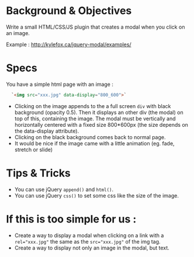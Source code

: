 # Background & Objectives

Write a small HTML/CSS/JS plugin that creates a modal when you click on an image.

Example : http://kylefox.ca/jquery-modal/examples/

# Specs

You have a simple html page with an image :

```html
  `<img src="xxx.jpg" data-display="800_600">`
```

- Clicking on the image appends to the <body> a full screen `div` with black background (opacity 0.5).
  Then it displays an other div (the modal) on top of this, containing the image.
  The modal must be vertically and horizontally centered with a fixed size 800*600px (the size depends on the data-display attribute).
- Clicking on the black background comes back to normal page.
- It would be nice if the image came with a little animation (eg. fade, stretch or slide)

# Tips & Tricks

- You can use jQuery `append()` and `html()`.
- You can use jQuery `css()` to set some css like the size of the image.

# If this is too simple for us :

- Create a way to display a modal when clicking on a link with a `rel="xxx.jpg"` the same as the `src="xxx.jpg"` of the img tag.
- Create a way to display not only an image in the modal, but text.